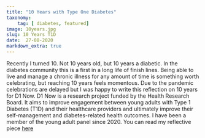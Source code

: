 ```yaml
---
title: "10 Years with Type One Diabetes"
taxonomy:
    tag: [ diabetes, featured]
image: 10years.jpg
slug: 10 Years T1D
date:  27-08-2020
markdown_extra: true
---
```


Recently I turned 10. Not 10 years old, but 10 years a diabetic.
In the diabetes community this is a first in a long life of finish lines. Being able to live and manage a chronic illness for any amount of time is something worth celebrating, but reaching 10 years feels momentous. Due to the pandemic celebrations are delayed but I was happy to write this reflection on 10 years for D1 Now.
D1 Now is a research project funded by the Health Research Board. It aims to improve engagement between young adults with Type 1 Diabetes (T1D) and their healthcare providers and ultimately improve their self-management and diabetes-related health outcomes. I have been a member of the young adult panel since 2020.
You can read my reflective piece [here](https://d1now.ie/blogs/articles/10-years-with-t1d/ "10 Years T1D")
